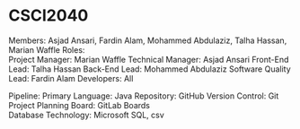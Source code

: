 # CSCI2040
Members: Asjad Ansari, Fardin Alam, Mohammed Abdulaziz, Talha Hassan, Marian Waffle
Roles:  
    Project Manager:  Marian Waffle
    Technical Manager: Asjad Ansari
    Front-End Lead: Talha Hassan
    Back-End Lead: Mohammed Abdulaziz
    Software Quality Lead: Fardin Alam
    Developers: All

Pipeline:
    Primary Language: Java
    Repository: GitHub
    Version Control: Git
    Project Planning Board: GitLab Boards  
    Database Technology: Microsoft SQL, csv
